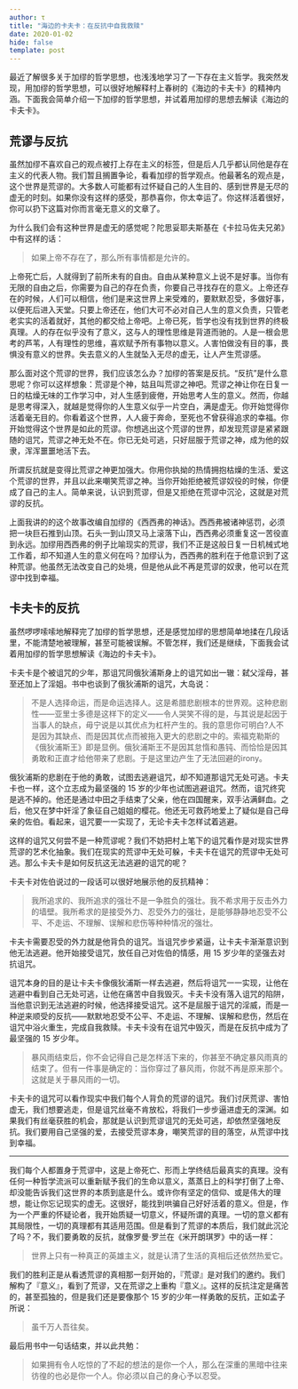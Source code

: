```yaml
---
author: τ
title: "海边的卡夫卡：在反抗中自我救赎"
date: 2020-01-02
hide: false
template: post
---
```


最近了解很多关于加缪的哲学思想，也浅浅地学习了一下存在主义哲学。我突然发现，用加缪的哲学思想，可以很好地解释村上春树的《海边的卡夫卡》的精神内涵。下面我会简单介绍一下加缪的哲学思想，并试着用加缪的思想去解读《海边的卡夫卡》。

## 荒谬与反抗

虽然加缪不喜欢自己的观点被打上存在主义的标签，但是后人几乎都认同他是存在主义的代表人物。我们暂且搁置争论，看看加缪的哲学观点。他最著名的观点是，这个世界是荒谬的。大多数人可能都有过怀疑自己的人生目的、感到世界是无尽的虚无的时刻。如果你没有这样的感受，那恭喜你，你太幸运了。你这样活着很好，你可以扔下这篇对你而言毫无意义的文章了。

为什么我们会有这种世界是虚无的感觉呢？陀思妥耶夫斯基在《卡拉马佐夫兄弟》中有这样的话：

> 如果上帝不存在了，那么所有事情都是允许的。

上帝死亡后，人就得到了前所未有的自由。自由从某种意义上说不是好事。当你有无限的自由之后，你需要为自己的存在负责，你要自己寻找存在的意义。上帝还存在的时候，人们可以相信，他们是来这世界上来受难的，要默默忍受，多做好事，以便死后进入天堂。只要上帝还在，他们大可不必对自己人生的意义负责，只管老老实实的活着就好，其他的都交给上帝吧。上帝已死，哲学也没有找到世界的终极真理。人的存在似乎没有了意义，这与人的理性思维是背道而驰的。人是一根会思考的芦苇，人有理性的思维，喜欢赋予所有事物以意义。人害怕做没有目的事，畏惧没有意义的世界。失去意义的人生就坠入无尽的虚无，让人产生荒谬感。

那么面对这个荒谬的世界，我们应该怎么办？加缪的答案是反抗。“反抗”是什么意思呢？你可以这样想象：荒谬是个神，姑且叫荒谬之神吧。荒谬之神让你在日复一日的枯燥无味的工作学习中，对人生感到疲倦，开始思考人生的意义。然而，你越是思考得深入，就越是觉得你的人生意义似乎一片空白，满是虚无。你开始觉得你活着毫无目的。你看着这个世界，人人疲于奔命，至死也不曾获得追求的幸福。你开始觉得这个世界是如此的荒谬。你想逃出这个荒谬的世界，却发现荒谬是紧紧跟随的诅咒，荒谬之神无处不在。你已无处可逃，只好屈服于荒谬之神，成为他的奴隶，浑浑噩噩地活下去。

所谓反抗就是变得比荒谬之神更加强大。你用你执拗的热情拥抱枯燥的生活、爱这个荒谬的世界，并且以此来嘲笑荒谬之神。当你开始拒绝被荒谬奴役的时候，你便成了自己的主人。简单来说，认识到荒谬，但是又拒绝在荒谬中沉沦，这就是对荒谬的反抗。

上面我讲的的这个故事改编自加缪的《西西弗的神话》。西西弗被诸神惩罚，必须把一块巨石推到山顶。石头一到山顶又马上滚落下山，西西弗必须重复这一苦役直到永远。加缪用西西弗的例子比喻现实的荒谬，我们不正是这般日复一日机械式地工作着，却不知道人生的意义何在吗？加缪认为，西西弗的胜利在于他意识到了这种荒谬。他虽然无法改变自己的处境，但是他从此不再是荒谬的奴隶，他可以在荒谬中找到幸福。

## 卡夫卡的反抗

虽然啰啰嗦嗦地解释完了加缪的哲学思想，还是感觉加缪的思想简单地揉在几段话里，不能清楚地被理解，甚至可能被误解。不管怎样，我们还是继续，下面我会试着用加缪的哲学思想解读《海边的卡夫卡》。

卡夫卡是个被诅咒的少年，那诅咒同俄狄浦斯身上的诅咒如出一辙：弑父淫母，甚至还加上了淫姐。书中也谈到了俄狄浦斯的诅咒，大岛说：

> 不是人选择命运，而是命运选择人。这是希腊悲剧根本的世界观。这种悲剧性——亚里士多德是这样下的定义——令人哭笑不得的是，与其说是起因于当事人的缺点，毋宁说是以其优点为杠杆产生的。我的意思你可明白?人不是因为其缺点、而是因其优点而被拖入更大的悲剧之中的。索福克勒斯的《俄狄浦斯王》即是显例。俄狄浦斯王不是因其怠惰和愚钝、而恰恰是因其勇敢和正直才给他带来了悲剧。于是这里边产生了无法回避的irony。

俄狄浦斯的悲剧在于他的勇敢，试图去逃避诅咒，却不知道那诅咒无处可逃。卡夫卡也一样，这个立志成为最坚强的 15 岁的少年也试图逃避诅咒。然而，诅咒终究是逃不掉的。他还是通过中田之手结束了父亲，他在四国醒来，双手沾满鲜血。之后，他又在梦中奸淫了象征自己姐姐的樱花。他还无可救药地爱上了疑似是自己母亲的佐伯。看起来，诅咒要一一实现了，无论卡夫卡怎样试着逃避。

这样的诅咒又何尝不是一种荒谬呢？我们不妨把村上笔下的诅咒看作是对现实世界荒谬的艺术化抽象。我们在现实的荒谬中无处可躲，卡夫卡在诅咒的荒谬中无处可逃。那么卡夫卡是如何反抗这无法逃避的诅咒的呢？

卡夫卡对佐伯说过的一段话可以很好地展示他的反抗精神：

> 我所追求的、我所追求的强壮不是一争胜负的强壮。我不希求用于反击外力的墙壁。我所希求的是接受外力、忍受外力的强壮，是能够静静地忍受不公平、不走运、不理解、误解和悲伤等种种情况的强壮。

卡夫卡需要忍受的外力就是他背负的诅咒。当诅咒步步紧逼，让卡夫卡渐渐意识到他无法逃避。他开始接受诅咒，放任自己对佐伯的情感，用 15 岁少年的坚强去对抗诅咒。

诅咒本身的目的是让卡夫卡像俄狄浦斯一样去逃避，然后将诅咒一一实现，让他在逃避中看到自己无处可逃，让他在痛苦中自我毁灭。卡夫卡没有落入诅咒的陷阱，当他意识到无法逃避的时候，他选择接受诅咒。这不是屈服于诅咒的淫威，而是一种逆来顺受的反抗——默默地忍受不公平、不走运、不理解、误解和悲伤，然后在诅咒中浴火重生，完成自我救赎。卡夫卡没有在诅咒中毁灭，而是在反抗中成为了最坚强的 15 岁少年。

> 暴风雨结束后，你不会记得自己是怎样活下来的，你甚至不确定暴风雨真的结束了。但有一件事是确定的：当你穿过了暴风雨，你就不再是原来那个。这就是关于暴风雨的一切。

卡夫卡的诅咒可以看作现实中我们每个人背负的荒谬的诅咒。我们讨厌荒谬、害怕虚无，我们想要逃走，但是诅咒丝毫不肯放松，将我们一步步逼进虚无的深渊。如果我们有丝毫获胜的机会，那就是认识到荒谬诅咒的无处可逃，却依然坚强地反抗。我们要用自己坚强的爱，去接受荒谬本身，嘲笑荒谬的目的落空，从荒谬中找到幸福。

---

我们每个人都置身于荒谬中，这是上帝死亡、形而上学终结后最真实的真理。没有任何一种哲学流派可以重新赋予我们的生命以意义，蒸蒸日上的科学打倒了上帝、却没能告诉我们这世界的本质到底是什么。或许你有坚定的信仰、或是伟大的理想，能让你忘记现实的虚无。这很好，能找到哄骗自己好好活着的意义。但是，作为一个严重的怀疑论者，我开始质疑一切意义，怀疑所谓的真理。一切的意义都有其局限性，一切的真理都有其适用范围。但是看到了荒谬的本质后，我们就此沉沦了吗？不，我们要勇敢的反抗，就像罗曼·罗兰在《米开朗琪罗》中的话一样：

> 世界上只有一种真正的英雄主义，就是认清了生活的真相后还依然热爱它。

我们的胜利正是从看透荒谬的真相那一刻开始的，『荒谬』是对我们的邀约。我们解构了『意义』，看到了荒谬，又在荒谬之上重构『意义』。这样的反抗注定是痛苦的，甚至孤独的，但是我们还是要像那个 15 岁的少年一样勇敢的反抗，正如孟子所说：

> 虽千万人吾往矣。

最后用书中一句话结束，并以此共勉：

> 如果拥有令人吃惊的了不起的想法的是你一个人，那么在深重的黑暗中往来彷徨的也必是你一个人。你必须以自己的身心予以忍受。